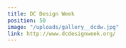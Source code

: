 ```yaml
---
title: DC Design Week
position: 50
image: "/uploads/gallery__dcdw.jpg"
link: http://www.dcdesignweek.org/
---
```


